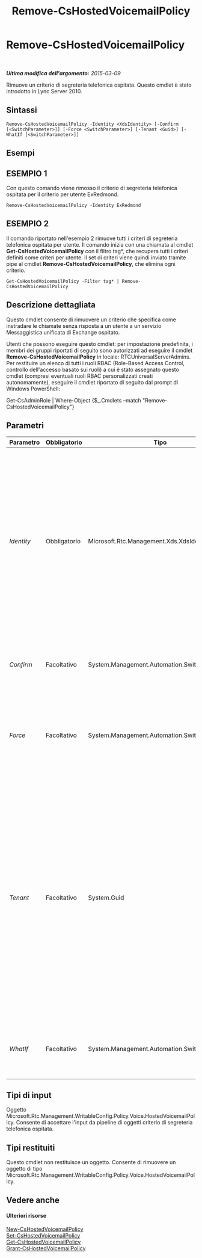 ﻿---
title: Remove-CsHostedVoicemailPolicy
TOCTitle: Remove-CsHostedVoicemailPolicy
ms:assetid: 13968bbe-1403-46de-b02a-ed61e712d1b3
ms:mtpsurl: https://technet.microsoft.com/it-it/library/Gg398211(v=OCS.15)
ms:contentKeyID: 49299758
ms.date: 08/24/2015
mtps_version: v=OCS.15
ms.translationtype: HT
---

# Remove-CsHostedVoicemailPolicy

 

_**Ultima modifica dell'argomento:** 2015-03-09_

Rimuove un criterio di segreteria telefonica ospitata. Questo cmdlet è stato introdotto in Lync Server 2010.

## Sintassi

    Remove-CsHostedVoicemailPolicy -Identity <XdsIdentity> [-Confirm [<SwitchParameter>]] [-Force <SwitchParameter>] [-Tenant <Guid>] [-WhatIf [<SwitchParameter>]]

## Esempi

## ESEMPIO 1

Con questo comando viene rimosso il criterio di segreteria telefonica ospitata per il criterio per utente ExRedmond.

    Remove-CsHostedVoicemailPolicy -Identity ExRedmond

## ESEMPIO 2

Il comando riportato nell'esempio 2 rimuove tutti i criteri di segreteria telefonica ospitata per utente. Il comando inizia con una chiamata al cmdlet **Get-CsHostedVoicemailPolicy** con il filtro tag\*, che recupera tutti i criteri definiti come criteri per utente. Il set di criteri viene quindi inviato tramite pipe al cmdlet **Remove-CsHostedVoicemailPolicy**, che elimina ogni criterio.

    Get-CsHostedVoicemailPolicy -Filter tag* | Remove-CsHostedVoicemailPolicy

## Descrizione dettagliata

Questo cmdlet consente di rimuovere un criterio che specifica come instradare le chiamate senza risposta a un utente a un servizio Messaggistica unificata di Exchange ospitato.

Utenti che possono eseguire questo cmdlet: per impostazione predefinita, i membri dei gruppi riportati di seguito sono autorizzati ad eseguire il cmdlet **Remove-CsHostedVoicemailPolicy** in locale: RTCUniversalServerAdmins. Per restituire un elenco di tutti i ruoli RBAC (Role-Based Access Control, controllo dell'accesso basato sui ruoli) a cui è stato assegnato questo cmdlet (compresi eventuali ruoli RBAC personalizzati creati autonomamente), eseguire il cmdlet riportato di seguito dal prompt di Windows PowerShell:

Get-CsAdminRole | Where-Object {$\_.Cmdlets –match "Remove-CsHostedVoicemailPolicy"}

## Parametri


<table>
<colgroup>
<col style="width: 25%" />
<col style="width: 25%" />
<col style="width: 25%" />
<col style="width: 25%" />
</colgroup>
<thead>
<tr class="header">
<th>Parametro</th>
<th>Obbligatorio</th>
<th>Tipo</th>
<th>Descrizione</th>
</tr>
</thead>
<tbody>
<tr class="odd">
<td><p><em>Identity</em></p></td>
<td><p>Obbligatorio</p></td>
<td><p>Microsoft.Rtc.Management.Xds.XdsIdentity</p></td>
<td><p>Un identificatore univoco per il criterio di segreteria telefonica ospitata che si desidera rimuovere. Questo identificatore include l'ambito (nel caso di un ambito globale), l'ambito e il sito (per un criterio di sito, come site:Redmond) oppure il nome del criterio (nel caso di un criterio per utente, come HVUserPolicy).</p></td>
</tr>
<tr class="even">
<td><p><em>Confirm</em></p></td>
<td><p>Facoltativo</p></td>
<td><p>System.Management.Automation.SwitchParameter</p></td>
<td><p>Viene visualizzata una richiesta di conferma prima di eseguire il comando.</p></td>
</tr>
<tr class="odd">
<td><p><em>Force</em></p></td>
<td><p>Facoltativo</p></td>
<td><p>System.Management.Automation.SwitchParameter</p></td>
<td><p>Elimina qualsiasi richiesta di conferma che, in caso contrario, sarebbe visualizzata prima di effettuare le modifiche.</p></td>
</tr>
<tr class="even">
<td><p><em>Tenant</em></p></td>
<td><p>Facoltativo</p></td>
<td><p>System.Guid</p></td>
<td><p>Identificatore univoco globale (GUID) dell'account tenant di Skype for Business online per il criterio di segreteria telefonica ospitata da eliminare. Ad esempio:</p>
<p>–Tenant &quot;38aad667-af54-4397-aaa7-e94c79ec2308&quot;</p>
<p>È possibile restituire l'ID di ogni tenant eseguendo questo comando:</p>
<p>Get-CsTenant | Select-Object DisplayName, TenantID</p></td>
</tr>
<tr class="odd">
<td><p><em>WhatIf</em></p></td>
<td><p>Facoltativo</p></td>
<td><p>System.Management.Automation.SwitchParameter</p></td>
<td><p>Descrive ciò che accadrebbe se si eseguisse il comando senza eseguirlo realmente.</p></td>
</tr>
</tbody>
</table>


## Tipi di input

Oggetto Microsoft.Rtc.Management.WritableConfig.Policy.Voice.HostedVoicemailPolicy. Consente di accettare l'input da pipeline di oggetti criterio di segreteria telefonica ospitata.

## Tipi restituiti

Questo cmdlet non restituisce un oggetto. Consente di rimuovere un oggetto di tipo Microsoft.Rtc.Management.WritableConfig.Policy.Voice.HostedVoicemailPolicy.

## Vedere anche

#### Ulteriori risorse

[New-CsHostedVoicemailPolicy](new-cshostedvoicemailpolicy.md)  
[Set-CsHostedVoicemailPolicy](set-cshostedvoicemailpolicy.md)  
[Get-CsHostedVoicemailPolicy](get-cshostedvoicemailpolicy.md)  
[Grant-CsHostedVoicemailPolicy](grant-cshostedvoicemailpolicy.md)

